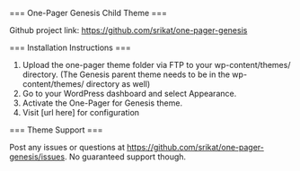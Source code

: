 === One-Pager Genesis Child Theme ===

Github project link: https://github.com/srikat/one-pager-genesis


=== Installation Instructions ===

1. Upload the one-pager theme folder via FTP to your wp-content/themes/ directory. (The Genesis parent theme needs to be in the wp-content/themes/ directory as well)
2. Go to your WordPress dashboard and select Appearance.
3. Activate the One-Pager for Genesis theme.
4. Visit [url here] for configuration


=== Theme Support ===

Post any issues or questions at https://github.com/srikat/one-pager-genesis/issues. No guaranteed support though.
